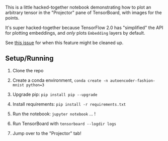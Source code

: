 This is a little hacked-together notebook demonstrating how to plot an
arbitrary tensor in the "Projector" pane of TensorBoard, with images for the
points.

It's super hacked-together because TensorFlow 2.0 has "simplified" the API for
plotting embeddings, and _only_ plots `Embedding` layers by default.

See [this issue](https://github.com/tensorflow/tensorboard/issues/2471) for
when this feature might be cleaned up.

## Setup/Running

1. Clone the repo

2. Create a conda environment, `conda create -n autoencoder-fashion-mnist python=3`

3. Upgrade pip: `pip install pip --upgrade`

4. Install requirements: `pip install -r requirements.txt`

5. Run the notebook: `jupyter notebook` ... !

6. Run TensorBoard with `tensorboard --logdir logs`

7. Jump over to the "Projector" tab!
